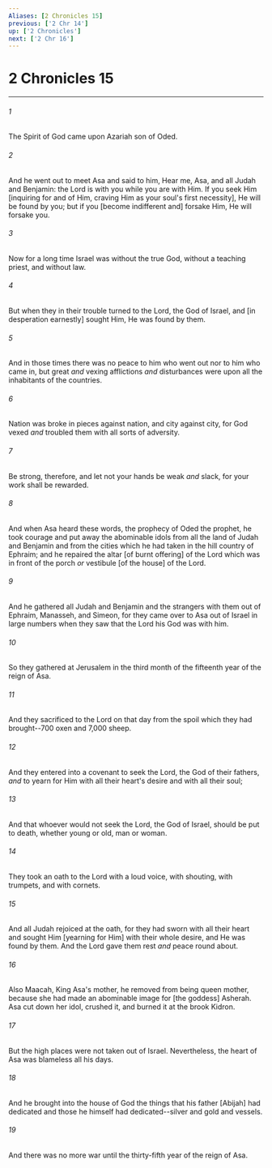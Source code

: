 ```yaml
---
Aliases: [2 Chronicles 15]
previous: ['2 Chr 14']
up: ['2 Chronicles']
next: ['2 Chr 16']
---
```

# 2 Chronicles 15

***














###### 1 






The Spirit of God came upon Azariah son of Oded. 













###### 2 






And he went out to meet Asa and said to him, Hear me, Asa, and all Judah and Benjamin: the Lord is with you while you are with Him. If you seek Him [inquiring for and of Him, craving Him as your soul's first necessity], He will be found by you; but if you [become indifferent and] forsake Him, He will forsake you. 













###### 3 






Now for a long time Israel was without the true God, without a teaching priest, and without law. 













###### 4 






But when they in their trouble turned to the Lord, the God of Israel, and [in desperation earnestly] sought Him, He was found by them. 













###### 5 






And in those times there was no peace to him who went out nor to him who came in, but great _and_ vexing afflictions _and_ disturbances were upon all the inhabitants of the countries. 













###### 6 






Nation was broke in pieces against nation, and city against city, for God vexed _and_ troubled them with all sorts of adversity. 













###### 7 






Be strong, therefore, and let not your hands be weak _and_ slack, for your work shall be rewarded. 













###### 8 






And when Asa heard these words, the prophecy of Oded the prophet, he took courage and put away the abominable idols from all the land of Judah and Benjamin and from the cities which he had taken in the hill country of Ephraim; and he repaired the altar [of burnt offering] of the Lord which was in front of the porch _or_ vestibule [of the house] of the Lord. 













###### 9 






And he gathered all Judah and Benjamin and the strangers with them out of Ephraim, Manasseh, and Simeon, for they came over to Asa out of Israel in large numbers when they saw that the Lord his God was with him. 













###### 10 






So they gathered at Jerusalem in the third month of the fifteenth year of the reign of Asa. 













###### 11 






And they sacrificed to the Lord on that day from the spoil which they had brought--700 oxen and 7,000 sheep. 













###### 12 






And they entered into a covenant to seek the Lord, the God of their fathers, _and_ to yearn for Him with all their heart's desire and with all their soul; 













###### 13 






And that whoever would not seek the Lord, the God of Israel, should be put to death, whether young or old, man or woman. 













###### 14 






They took an oath to the Lord with a loud voice, with shouting, with trumpets, and with cornets. 













###### 15 






And all Judah rejoiced at the oath, for they had sworn with all their heart and sought Him [yearning for Him] with their whole desire, and He was found by them. And the Lord gave them rest _and_ peace round about. 













###### 16 






Also Maacah, King Asa's mother, he removed from being queen mother, because she had made an abominable image for [the goddess] Asherah. Asa cut down her idol, crushed it, and burned it at the brook Kidron. 













###### 17 






But the high places were not taken out of Israel. Nevertheless, the heart of Asa was blameless all his days. 













###### 18 






And he brought into the house of God the things that his father [Abijah] had dedicated and those he himself had dedicated--silver and gold and vessels. 













###### 19 






And there was no more war until the thirty-fifth year of the reign of Asa.
